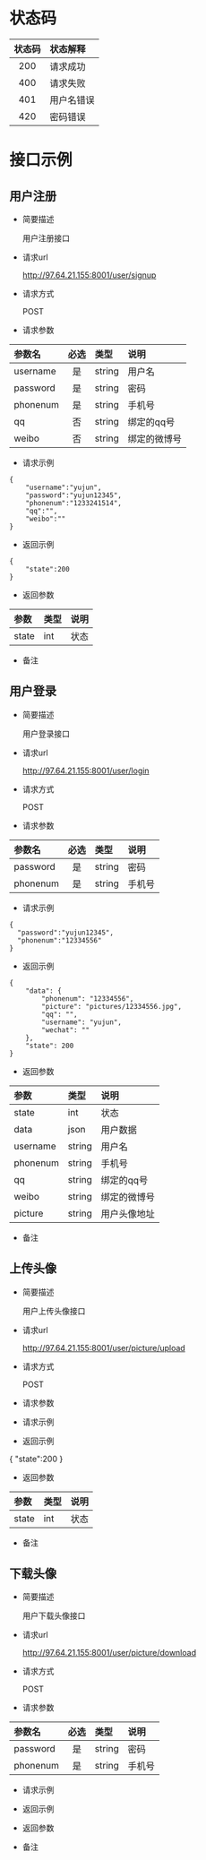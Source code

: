 # 状态码

状态码|状态解释
:-:|:-|
200|请求成功
400|请求失败
401|用户名错误
420|密码错误

# 接口示例

## 用户注册

- 简要描述

   用户注册接口

- 请求url

   http://97.64.21.155:8001/user/signup

- 请求方式
  
  POST

- 请求参数

参数名|必选|类型|说明
:-|:-:|:-|:-
username|是|string|用户名
password|是|string|密码
phonenum|是|string|手机号
qq|否|string|绑定的qq号
weibo|否|string|绑定的微博号

- 请求示例

```
{
    "username":"yujun",
    "password":"yujun12345",
    "phonenum":"1233241514",
    "qq":"",
    "weibo":""
}
```

- 返回示例

```
{
    "state":200
}
```

- 返回参数

参数|类型|说明
:-|:-|:-|
state|int|状态

- 备注


## 用户登录

- 简要描述
 
  用户登录接口

- 请求url
  
  http://97.64.21.155:8001/user/login

- 请求方式

  POST

- 请求参数

参数名|必选|类型|说明
:-|:-:|:-|:-
password|是|string|密码
phonenum|是|string|手机号

- 请求示例

```
{
  "password":"yujun12345",
  "phonenum":"12334556"
}
```

- 返回示例

```
{
    "data": {
        "phonenum": "12334556",
        "picture": "pictures/12334556.jpg",
        "qq": "",
        "username": "yujun",
        "wechat": ""
    },
    "state": 200
}
```

- 返回参数

参数|类型|说明
:-|:-|:-|
state|int|状态
data|json|用户数据
username|string|用户名
phonenum|string|手机号
qq|string|绑定的qq号
weibo|string|绑定的微博号
picture|string|用户头像地址

- 备注

## 上传头像

- 简要描述

   用户上传头像接口

- 请求url

   http://97.64.21.155:8001/user/picture/upload

- 请求方式
  
  POST

- 请求参数



- 请求示例



- 返回示例

{
    "state":200
}

- 返回参数

参数|类型|说明
:-|:-|:-|
state|int|状态

- 备注

## 下载头像

- 简要描述

   用户下载头像接口

- 请求url

   http://97.64.21.155:8001/user/picture/download

- 请求方式
  
  POST

- 请求参数

参数名|必选|类型|说明
:-|:-:|:-|:-
password|是|string|密码
phonenum|是|string|手机号


- 请求示例



- 返回示例


- 返回参数


- 备注